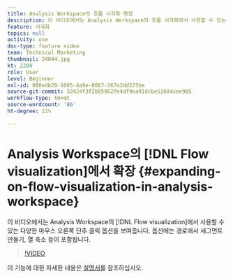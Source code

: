 ```yaml
---
title: Analysis Workspace의 흐름 시각화 확장
description: 이 비디오에서는 Analysis Workspace의 흐름 시각화에서 사용할 수 있는 다양한 마우스 오른쪽 단추 클릭 옵션을 보여줍니다. 옵션에는 경로에서 세그먼트 만들기, 열 축소 등이 포함됩니다.
feature: 시각화
topics: null
activity: use
doc-type: feature video
team: Technical Marketing
thumbnail: 24044.jpg
kt: 2280
role: User
level: Beginner
exl-id: 080edb20-1005-4a9e-8067-167a2dd575be
source-git-commit: 32424f3f2b05952fe4df9ea91dcbe51684cee905
workflow-type: tm+mt
source-wordcount: '86'
ht-degree: 11%

---
```


# Analysis Workspace의 [!DNL Flow visualization]에서 확장 {#expanding-on-flow-visualization-in-analysis-workspace}

이 비디오에서는 Analysis Workspace의 [!DNL Flow visualization]에서 사용할 수 있는 다양한 마우스 오른쪽 단추 클릭 옵션을 보여줍니다. 옵션에는 경로에서 세그먼트 만들기, 열 축소 등이 포함됩니다.

>[!VIDEO](https://video.tv.adobe.com/v/24044/?quality=12)

이 기능에 대한 자세한 내용은 [설명서](https://experienceleague.adobe.com/docs/analytics/analyze/analysis-workspace/visualizations/flow/flow.html?lang=en#analysis-workspace)를 참조하십시오.
